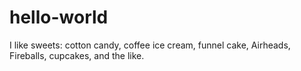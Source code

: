 # hello-world


I like sweets: cotton candy, coffee ice cream, funnel cake, Airheads, Fireballs, cupcakes, and the like.

